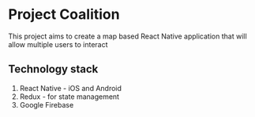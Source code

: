 # Project Coalition
This project aims to create a map based React Native application that will allow multiple users to interact

## Technology stack
1. React Native - iOS and Android
2. Redux - for state management
3. Google Firebase
